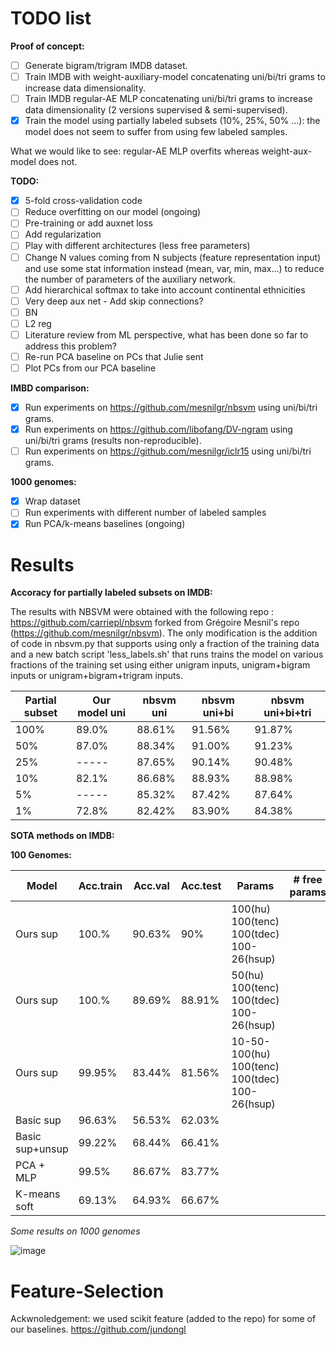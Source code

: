 # TODO list

**Proof of concept:**
- [ ] Generate bigram/trigram IMDB dataset.
- [ ] Train IMDB with weight-auxiliary-model concatenating uni/bi/tri grams to increase data dimensionality.
- [ ] Train IMDB regular-AE MLP concatenating uni/bi/tri grams to increase data dimensionality (2 versions supervised & semi-supervised).
- [x] Train the model using partially labeled subsets (10%, 25%, 50% ...): the model does not seem to suffer from using few labeled samples.

What we would like to see: regular-AE MLP overfits whereas weight-aux-model does not.

**TODO:**
- [x] 5-fold cross-validation code
- [ ] Reduce overfitting on our model (ongoing)
 - [ ] Pre-training or add auxnet loss
 - [ ] Add regularization
 - [ ] Play with different architectures (less free parameters)
- [ ] Change N values coming from N subjects (feature representation input) and use some stat information instead (mean, var, min, max...) to reduce the number of parameters of the auxiliary network.
- [ ] Add hierarchical softmax to take into account continental ethnicities
- [ ] Very deep aux net - Add skip connections?
- [ ] BN
- [ ] L2 reg
- [ ] Literature review from ML perspective, what has been done so far to address this problem?
- [ ] Re-run PCA baseline on PCs that Julie sent
- [ ] Plot PCs from our PCA baseline

**IMBD comparison:**
- [x] Run experiments on https://github.com/mesnilgr/nbsvm using uni/bi/tri grams.
- [x] Run experiments on https://github.com/libofang/DV-ngram using uni/bi/tri grams (results non-reproducible).
- [ ] Run experiments on https://github.com/mesnilgr/iclr15 using uni/bi/tri grams.

**1000 genomes:**
- [x] Wrap dataset
- [ ] Run experiments with different number of labeled samples
- [x] Run PCA/k-means baselines (ongoing)

# Results

**Accoracy for partially labeled subsets on IMDB:**

The results with NBSVM were obtained with the following repo : https://github.com/carriepl/nbsvm forked from Grégoire Mesnil's repo (https://github.com/mesnilgr/nbsvm). The only modification is the addition of code in nbsvm.py that supports using only a fraction of the training data and a new batch script 'less_labels.sh' that runs trains the model on various fractions of the training set using either unigram inputs, unigram+bigram inputs or unigram+bigram+trigram inputs.

Partial subset|Our model uni|nbsvm uni|nbsvm uni+bi|nbsvm uni+bi+tri|
--------------|-------------|---------|------------|----------------|
|         100%|        89.0%|   88.61%|      91.56%|          91.87%|
|          50%|        87.0%|   88.34%|      91.00%|          91.23%|
|          25%|        -----|   87.65%|      90.14%|          90.48%|
|          10%|        82.1%|   86.68%|      88.93%|          88.98%|
|           5%|        -----|   85.32%|      87.42%|          87.64%|
|           1%|        72.8%|   82.42%|      83.90%|          84.38%|

**SOTA methods on IMDB:**



**100 Genomes:**

|Model|Acc.train|Acc.val|Acc.test| Params | # free params |
|-----|---------|-------|--------|--------|---------------|
|Ours sup |100.%|90.63%|90%| 100(hu) 100(tenc) 100(tdec) 100-26(hsup)| |
|Ours sup |100.%|89.69%|88.91%| 50(hu) 100(tenc) 100(tdec) 100-26(hsup)| |
|Ours sup |99.95%|83.44%|81.56%| 10-50-100(hu) 100(tenc) 100(tdec) 100-26(hsup)| |
|Basic sup|96.63%|56.53%|62.03% | | |
|Basic sup+unsup|99.22%|68.44%|66.41% | | |
|PCA +  MLP|99.5%|86.67%|83.77%|||
|K-means soft|69.13%|64.93%|66.67%|||


*Some results on 1000 genomes*

![image](./images/cm.png)

# Feature-Selection
Ackwnoledgement: we used scikit feature (added to the repo) for some of our baselines.
https://github.com/jundongl
